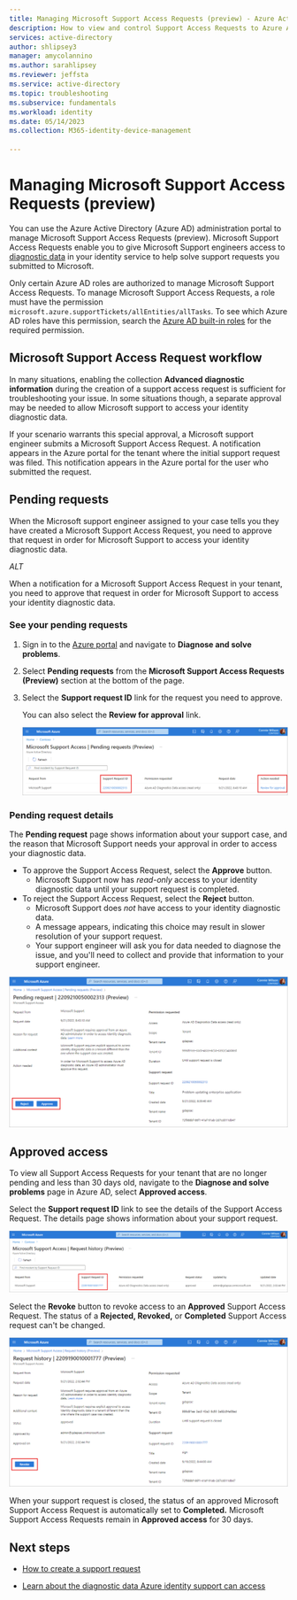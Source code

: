 ```yaml
---
title: Managing Microsoft Support Access Requests (preview) - Azure Active Directory | Microsoft Docs
description: How to view and control Support Access Requests to Azure Active Directory identity data
services: active-directory
author: shlipsey3
manager: amycolannino
ms.author: sarahlipsey
ms.reviewer: jeffsta
ms.service: active-directory
ms.topic: troubleshooting
ms.subservice: fundamentals
ms.workload: identity
ms.date: 05/14/2023
ms.collection: M365-identity-device-management

---
```

# Managing Microsoft Support Access Requests (preview)

You can use the Azure Active Directory (Azure AD) administration portal to manage Microsoft Support Access Requests (preview). Microsoft Support Access Requests enable you to give Microsoft Support engineers access to [diagnostic data](concept-diagnostic-data-access.md) in your identity service to help solve support requests you submitted to Microsoft.

Only certain Azure AD roles are authorized to manage Microsoft Support Access Requests. To manage Microsoft Support Access Requests, a role must have the permission `microsoft.azure.supportTickets/allEntities/allTasks`. To see which Azure AD roles have this permission, search the [Azure AD built-in roles](../roles/permissions-reference.md) for the required permission.

## Microsoft Support Access Request workflow

In many situations, enabling the collection **Advanced diagnostic information** during the creation of a support access request is sufficient for troubleshooting your issue. In some situations though, a separate approval may be needed to allow Microsoft support to access your identity diagnostic data.

If your scenario warrants this special approval, a Microsoft support engineer submits a Microsoft Support Access Request. A notification appears in the Azure portal for the tenant where the initial support request was filed. This notification appears in the Azure portal for the user who submitted the request. 

## Pending requests

When the Microsoft support engineer assigned to your case tells you they have created a Microsoft Support Access Request, you need to approve that request in order for Microsoft Support to access your identity diagnostic data. 

*ALT*

When a notification for a Microsoft Support Access Request in your tenant, you need to approve that request in order for Microsoft Support to access your identity diagnostic data. 

### See your pending requests

1. Sign in to the [Azure portal](https://portal.azure.com) and navigate to **Diagnose and solve problems**.

1. Select **Pending requests** from the **Microsoft Support Access Requests (Preview)** section at the bottom of the page.    

1. Select the **Support request ID** link for the request you need to approve.

    You can also select the **Review for approval** link.

    ![Screenshot of the Support Access requests page, with the Support Request ID and Action needed links highlighted](media/how-to-manage-support-access-requests/pending-requests.png) 

### Pending request details

The **Pending request** page shows information about your support case, and the reason that Microsoft Support needs your approval in order to access your diagnostic data.

- To approve the Support Access Request, select the **Approve** button.
    - Microsoft Support now has *read-only* access to your identity diagnostic data until your support request is completed.
- To reject the Support Access Request, select the **Reject** button.
    - Microsoft Support does *not* have access to your identity diagnostic data.
    - A message appears, indicating this choice may result in slower resolution of your support request.
    - Your support engineer will ask you for data needed to diagnose the issue, and you'll need to collect and provide that information to your support engineer. 

![Screenshot of the Support Access requests details page with the Reject and Approve buttons highlighted](media/how-to-manage-support-access-requests/pending-request-details.png)

## Approved access

To view all Support Access Requests for your tenant that are no longer pending and less than 30 days old, navigate to the **Diagnose and solve problems** page in Azure AD, select **Approved access**. 

Select the **Support request ID** link to see the details of the Support Access Request. The details page shows information about your support request.

![Screenshot of the Support Access Requests with the pending requests link highlighted](media/how-to-manage-support-access-requests/request-history.png)

Select the **Revoke** button to revoke access to an **Approved** Support Access Request. The status of a **Rejected, Revoked,** or **Completed** Support Access request can't be changed. 

![Screenshot of the Support Access Requests history with the Revoke button highlighted](media/how-to-manage-support-access-requests/request-history-details.png)

When your support request is closed, the status of an approved Microsoft Support Access Request is automatically set to **Completed.** Microsoft Support Access Requests remain in **Approved access** for 30 days.

## Next steps

- [How to create a support request](how-to-get-support.md)

- [Learn about the diagnostic data Azure identity support can access](concept-diagnostic-data-access.md)
